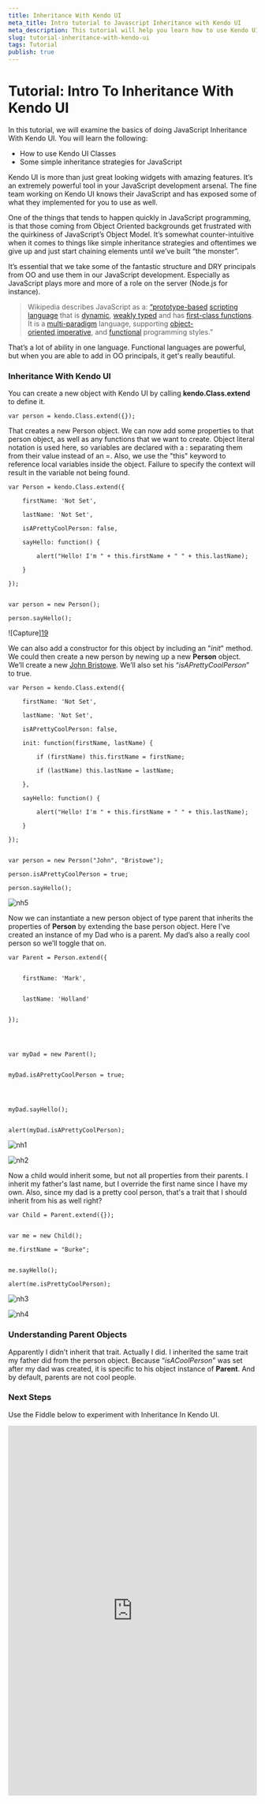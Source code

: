 ```yaml
---
title: Inheritance With Kendo UI
meta_title: Intro tutorial to Javascript Inheritance with Kendo UI
meta_description: This tutorial will help you learn how to use Kendo UI Classes and master the basics of Javascript Inheritance with Kendo UI framework.
slug: tutorial-inheritance-with-kendo-ui
tags: Tutorial
publish: true
---
```


# Tutorial: Intro To Inheritance With Kendo UI

In this tutorial, we will examine the basics of doing JavaScript Inheritance With Kendo UI. You will learn the following:

- How to use Kendo UI Classes
- Some simple inheritance strategies for JavaScript

Kendo UI is more than just great looking widgets with amazing features.  It’s an extremely powerful tool in
your JavaScript development arsenal.  The fine team working on Kendo UI knows
their JavaScript and has exposed some of what they implemented for you to use
as well.

One of the things that tends to happen quickly in JavaScript programming, is
that those coming from Object Oriented backgrounds get frustrated with
the quirkiness of JavaScript’s Object Model.  It’s somewhat counter-intuitive
when it comes to things like simple inheritance strategies and oftentimes we
give up and just start chaining elements until we’ve built “the monster”.

It’s essential that we take some of the fantastic structure and DRY principals
from OO and use them in our JavaScript development.  Especially as JavaScript
plays more and more of a role on the server (Node.js for instance).

> Wikipedia describes JavaScript as a:
[“prototype-based](http://en.wikipedia.org/wiki/Prototype-based) [scripting language](http://en.wikipedia.org/wiki/Scripting_language) that is [dynamic](http://en.wikipedia.org/wiki/Dynamic_language), [weakly
typed](http://en.wikipedia.org/wiki/Weak_typing) and has [first-class functions](http://en.wikipedia.org/wiki/First-class_functions). It is a [multi-paradigm](http://en.wikipedia.org/wiki/Multi-paradigm)
language, supporting [object-oriented](http://en.wikipedia.org/wiki/Object-oriented_programming),[imperative](http://en.wikipedia.org/wiki/Imperative_programming), and
[functional](http://en.wikipedia.org/wiki/Functional_programming) programming styles.”

That’s a lot of ability in one language.  Functional languages are
powerful, but when you are able to add in OO principals, it get's really
beautiful.

### Inheritance With Kendo UI

You can create a new object with Kendo UI by calling **kendo.Class.extend** to
define it.


    var person = kendo.Class.extend({});



That creates a new Person object. We can now add some properties to that
person object, as well as any functions that we want to create. Object literal
notation is used here, so variables are declared with a : separating them from
their value instead of an =. Also, we use the "this" keyword to reference
local variables inside the object. Failure to specify the context will result
in the variable not being found.


    var Person = kendo.Class.extend({

        firstName: 'Not Set',

        lastName: 'Not Set',

        isAPrettyCoolPerson: false,

        sayHello: function() {

            alert("Hello! I'm " + this.firstName + " " + this.lastName);

        }

    });


    var person = new Person();

    person.sayHello();



![Capture][19](images/8C23-Capture.png)

We can also add a constructor for this object by including an "_init_" method.
We could then create a new person by newing up a new **Person** object. We’ll
create a new [John Bristowe][21].  We’ll also set his “_isAPrettyCoolPerson_”
to true.


    var Person = kendo.Class.extend({

        firstName: 'Not Set',

        lastName: 'Not Set',

        isAPrettyCoolPerson: false,

        init: function(firstName, lastName) {

            if (firstName) this.firstName = firstName;

            if (lastName) this.lastName = lastName;    

        },

        sayHello: function() {

            alert("Hello! I'm " + this.firstName + " " + this.lastName);

        }

    });


    var person = new Person("John", "Bristowe");

    person.isAPrettyCoolPerson = true;

    person.sayHello();


![nh5](images/8C23-nh5.png)

Now we can instantiate a new person object of type parent that inherits the
properties of **Person** by extending the base person object.  Here I’ve
created an instance of my Dad who is a parent.  My dad’s also a really cool
person so we’ll toggle that on.


    var Parent = Person.extend({


        firstName: 'Mark',


        lastName: 'Holland'


    });




    var myDad = new Parent();


    myDad.isAPrettyCoolPerson = true;




    myDad.sayHello();


    alert(myDad.isAPrettyCoolPerson);


![nh1](images/8C23-nh1_1.png)

![nh2](images/8C23-nh2.png)

Now a child would inherit some, but not all properties from their parents. I
inherit my father's last name, but I override the first name since I have my
own. Also, since my dad is a pretty cool person, that's a trait that I should
inherit from his as well right?


    var Child = Parent.extend({});


    var me = new Child();

    me.firstName = "Burke";


    me.sayHello();

    alert(me.isPrettyCoolPerson);



![nh3](images/8C23-nh3.png)

![nh4](images/8C23-nh4.png)

### Understanding Parent Objects

Apparently I didn’t inherit that trait.  Actually I did.  I inherited the same
trait my father did from the person object.  Because “_isACoolPerson_” was set
after my dad was created, it is specific to his object instance of **Parent**.
And by default, parents are not cool people.

### Next Steps

Use the Fiddle below to experiment with Inheritance In Kendo UI.

<iframe style="width: 100%; height: 750px;" src="http://jsfiddle.net/burkeholland/FgShb/embedded/js,result" frameborder="0" allowfullscreen="allowfullscreen"></iframe>

   [21]: http://twitter.com/johnbristowe 
